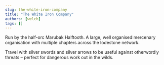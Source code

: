 ```yaml
---
slug: the-white-iron-company
title: "The White Iron Company"
authors: [welch]
tags: []
---
```


Run by the half-orc Marubak Halftooth. A large, well organised mercenary organisation with multiple chapters across the lodestone network.
 
Travel with silver swords and silver arrows to be useful against otherwordly threats – perfect for dangerous work out in the wilds.
